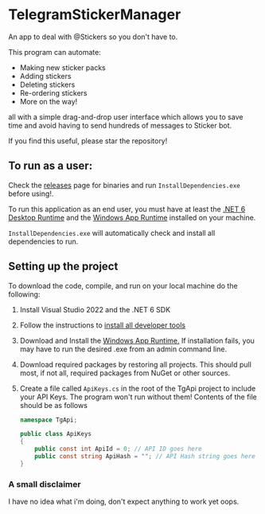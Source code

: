 # TelegramStickerManager
An app to deal with @Stickers so you don't have to.

This program can automate: 
- Making new sticker packs
- Adding stickers
- Deleting stickers
- Re-ordering stickers
- More on the way!

all with a simple drag-and-drop user interface which allows you to save time and avoid having to send hundreds of messages to Sticker bot.

If you find this useful, please star the repository!

## To run as a user:
Check the [releases](https://github.com/Liusef/TelegramStickerManager/releases) page for binaries and run `InstallDependencies.exe` before using!.

To run this application as an end user, you must have at least the [.NET 6 Desktop Runtime](https://dotnet.microsoft.com/en-us/download/dotnet/6.0/runtime) and the [Windows App Runtime](https://aka.ms/windowsappsdk/1.0-stable/msix-installer) installed on your machine.

`InstallDependencies.exe` will automatically check and install all dependencies to run.

## Setting up the project
To download the code, compile, and run on your local machine do the following:

1. Install Visual Studio 2022 and the .NET 6 SDK
2. Follow the instructions to [install all developer tools](https://docs.microsoft.com/en-us/windows/apps/windows-app-sdk/set-up-your-development-environment?tabs=vs-2022)
3. Download and Install the [Windows App Runtime.](https://aka.ms/windowsappsdk/1.0-stable/msix-installer) If installation fails, you may have to run the desired .exe from an admin command line.
4. Download required packages by restoring all projects. This should pull most, if not all, required packages from NuGet or other sources.
5. Create a file called `ApiKeys.cs` in the root of the TgApi project to include your API Keys. The program won't run without them! Contents of the file should be as follows

    ```c#
    namespace TgApi;
    
    public class ApiKeys
    {
        public const int ApiId = 0; // API ID goes here
        public const string ApiHash = ""; // API Hash string goes here
    }
    
    ```

### A small disclaimer

I have no idea what i'm doing, don't expect anything to work yet oops.

